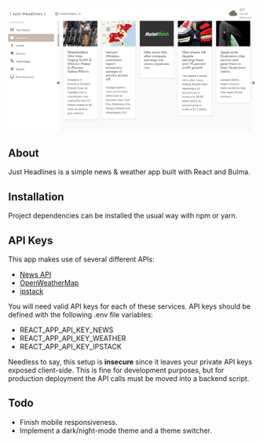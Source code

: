 ![Just Headlines desktop screenshot](https://github.com/JwJason/just-headlines/blob/master/screenshot-desktop.png)

## About

Just Headlines is a simple news & weather app built with React and Bulma. 

## Installation

Project dependencies can be installed the usual way with npm or yarn.

## API Keys

This app makes use of several different APIs:

- [News API](https://newsapi.org/)
- [OpenWeatherMap](https://openweathermap.org/)
- [ipstack](https://ipstack.com/)

You will need valid API keys for each of these services. API keys should be defined with the following .env file variables:

- REACT_APP_API_KEY_NEWS
- REACT_APP_API_KEY_WEATHER
- REACT_APP_API_KEY_IPSTACK

Needless to say, this setup is **insecure** since it leaves your private API keys exposed client-side. This is fine for development purposes, but for production deployment the API calls must be moved into a backend script.

## Todo

- Finish mobile responsiveness.
- Implement a dark/night-mode theme and a theme switcher.
